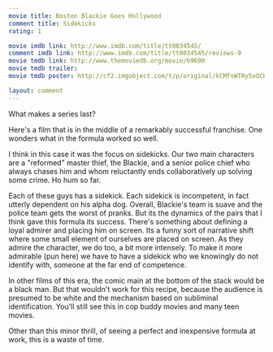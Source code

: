 ```yaml
---
movie title: Boston Blackie Goes Hollywood
comment title: Sidekicks
rating: 1

movie imdb link: http://www.imdb.com/title/tt0034545/
comment imdb link: http://www.imdb.com/title/tt0034545/reviews-9
movie tmdb link: http://www.themoviedb.org/movie/69690
movie tmdb trailer: 
movie tmdb poster: http://cf2.imgobject.com/t/p/original/kCMfsWTRy5vOCHVcNqaPk6BSixl.jpg

layout: comment
---
```


What makes a series last?

Here's a film that is in the middle of a remarkably successful franchise. One wonders what in the formula worked so well.

I think in this case it was the focus on sidekicks. Our two main characters are a "reformed" master thief, the Blackie, and a senior police chief who always chases him and whom reluctantly ends collaboratively up solving some crime. Ho hum so far.

Each of these guys has a sidekick. Each sidekick is incompetent, in fact utterly dependent on his alpha dog. Overall, Blackie's team is suave and the police team gets the worst of pranks. But its the dynamics of the pairs that I think gave this formula its success. There's something about defining a loyal admirer and placing him on screen. Its a funny sort of narrative shift where some small element of ourselves are placed on screen. As they admire the character, we do too, a bit more intensely. To make it more admirable (pun here) we have to have a sidekick who we knowingly do not identify with, someone at the far end of competence.

In other films of this era, the comic main at the bottom of the stack would be a black man. But that wouldn't work for this recipe, because the audience is presumed to be white and the mechanism based on subliminal identification. You'll still see this in cop buddy movies and many teen movies.

Other than this minor thrill, of seeing a perfect and inexpensive formula at work, this is a waste of time.